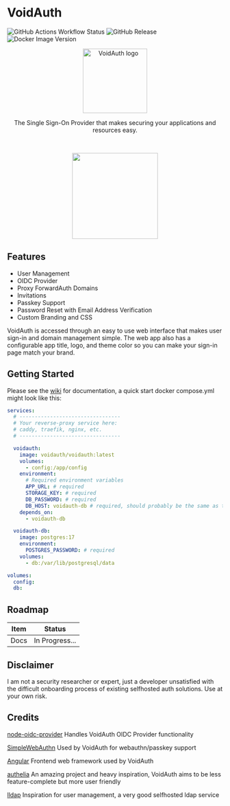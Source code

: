 # VoidAuth

![GitHub Actions Workflow Status](https://img.shields.io/github/actions/workflow/status/voidauth/voidauth/release.yml) ![GitHub Release](https://img.shields.io/github/v/release/voidauth/voidauth?logo=github)
![Docker Image Version](https://img.shields.io/docker/v/voidauth/voidauth?sort=semver&logo=docker)




<p align="center">
  <img src="https://raw.githubusercontent.com/voidauth/voidauth/refs/heads/main/frontend/public/logo.png" width="150" title="VoidAuth" alt="VoidAuth logo">
</p>

<p align="center">
The Single Sign-On Provider that makes securing your applications and resources easy.
</p>
<br>

<p align="center">
  <img src="https://raw.githubusercontent.com/voidauth/voidauth/refs/heads/main/docs/login_portal.png" width="200">
</p>

## Features

* User Management
* OIDC Provider
* Proxy ForwardAuth Domains
* Invitations
* Passkey Support
* Password Reset with Email Address Verification
* Custom Branding and CSS

VoidAuth is accessed through an easy to use web interface that makes user sign-in and domain management simple. The web app also has a configurable app title, logo, and theme color so you can make your sign-in page match your brand.

## Getting Started

Please see the [wiki](https://github.com/voidauth/voidauth/wiki/Getting-Started) for documentation, a quick start docker compose.yml might look like this:
``` yaml
services:
  # ---------------------------------
  # Your reverse-proxy service here:
  # caddy, traefik, nginx, etc.
  # ---------------------------------

  voidauth: 
    image: voidauth/voidauth:latest
    volumes:
      - config:/app/config
    environment:
      # Required environment variables
      APP_URL: # required
      STORAGE_KEY: # required
      DB_PASSWORD: # required
      DB_HOST: voidauth-db # required, should probably be the same as the db service name
    depends_on:
      - voidauth-db

  voidauth-db:
    image: postgres:17
    environment:
      POSTGRES_PASSWORD: # required
    volumes:
      - db:/var/lib/postgresql/data

volumes:
  config:
  db:
```

## Roadmap

| Item  | Status |
| ----- | ------ |
| Docs  | In Progress... |

## Disclaimer

I am not a security researcher or expert, just a developer unsatisfied with the difficult onboarding process of existing selfhosted auth solutions. Use at your own risk.

## Credits

[node-oidc-provider](https://github.com/panva/node-oidc-provider) Handles VoidAuth OIDC Provider functionality

[SimpleWebAuthn](https://github.com/MasterKale/SimpleWebAuthn) Used by VoidAuth for webauthn/passkey support

[Angular](https://angular.dev) Frontend web framework used by VoidAuth

[authelia](https://www.authelia.com/) An amazing project and heavy inspiration, VoidAuth aims to be less feature-complete but more user friendly

[lldap](https://github.com/lldap/lldap) Inspiration for user management, a very good selfhosted ldap service
